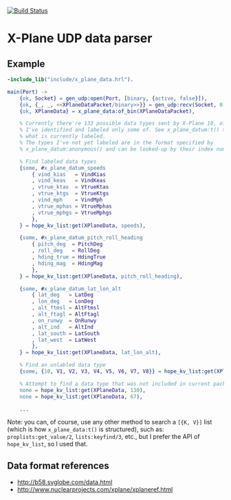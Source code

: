 [![Build Status](https://travis-ci.org/ibnfirnas/erlang-x_plane_data.svg?branch=master)](https://travis-ci.org/ibnfirnas/erlang-x_plane_data)

X-Plane UDP data parser
=======================

Example
-------

```erlang
-include_lib("include/x_plane_data.hrl").

main(Port) ->
    {ok, Socket} = gen_udp:open(Port, [binary, {active, false}]),
    {ok, {_, _, <<XPlaneDataPacket/binary>>}} = gen_udp:recv(Socket, 0),
    {ok, XPlaneData} = x_plane_data:of_bin(XPlaneDataPacket),

    % Currently there're 133 possible data types sent by X-Plane 10, of which
    % I've identified and labeled only some of. See x_plane_datum:t() type for
    % what is currently labeled.
    % The types I've not yet labeled are in the format specified by
    % x_plane_datum:anonymous() and can be looked-up by their index number.

    % Find labeled data types
    {some, #x_plane_datum_speeds
        { vind_kias   = VindKias
        , vind_keas   = VindKeas
        , vtrue_ktas  = VtrueKtas
        , vtrue_ktgs  = VtrueKtgs
        , vind_mph    = VindMph
        , vtrue_mphas = VtrueMphas
        , vtrue_mphgs = VtrueMphgs
        },
    } = hope_kv_list:get(XPlaneData, speeds),

    {some, #x_plane_datum_pitch_roll_heading
        { pitch_deg  = PitchDeg
        , roll_deg   = RollDeg
        , hding_true = HdingTrue
        , hding_mag  = HdingMag
        },
    } = hope_kv_list:get(XPlaneData, pitch_roll_heading),

    {some, #x_plane_datum_lat_lon_alt
        { lat_deg   = LatDeg
        , lon_deg   = LonDeg
        , alt_ftmsl = AltFtmsl
        , alt_ftagl = AltFtagl
        , on_runwy  = OnRunwy
        , alt_ind   = AltInd
        , lat_south = LatSouth
        , lat_west  = LatWest
        },
    } = hope_kv_list:get(XPlaneData, lat_lon_alt),

    % Find an unlabled data type
    {some, {10, V1, V2, V3, V4, V5, V6, V7, V8}} = hope_kv_list:get(XPlaneData, 10),

    % Attempt to find a data type that was not included in current packet
    none = hope_kv_list:get(XPlaneData, 130),
    none = hope_kv_list:get(XPlaneData, 67),

    ...
```

Note: you can, of course, use any other method to search a `[{K, V}]` list
(which is how `x_plane_data:t()` is structured), such as:
`proplists:get_value/2`, `lists:keyfind/3`, etc., but I prefer the API of
`hope_kv_list`, so I used that.


Data format references
----------------------

- http://b58.svglobe.com/data.html
- http://www.nuclearprojects.com/xplane/xplaneref.html
